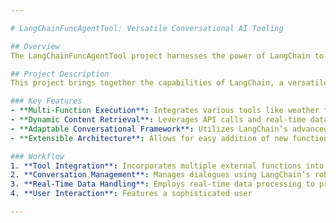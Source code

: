 ```yaml
---

# LangChainFuncAgentTool: Versatile Conversational AI Tooling

## Overview
The LangChainFuncAgentTool project harnesses the power of LangChain to develop a cutting-edge conversational agent capable of executing a wide range of functions, from fetching real-time data to processing complex queries. This tool aims to revolutionize interactions within digital platforms by integrating diverse functionalities into a single conversational interface.

## Project Description
This project brings together the capabilities of LangChain, a versatile library for building conversational agents, with the flexibility of custom tools to perform specific tasks. Whether retrieving weather updates, conducting Wikipedia searches, or executing user-defined functions, LangChainFuncAgentTool makes these interactions seamless and intuitive.

### Key Features
- **Multi-Function Execution**: Integrates various tools like weather forecasts, Wikipedia searches, and custom functions into the conversational flow.
- **Dynamic Content Retrieval**: Leverages API calls and real-time data fetching within the conversation, providing users with the most current information.
- **Adaptable Conversational Framework**: Utilizes LangChain’s advanced conversational models and templates to ensure natural and context-aware dialogues.
- **Extensible Architecture**: Allows for easy addition of new functionalities and customization of existing ones to meet specific user needs.

### Workflow
1. **Tool Integration**: Incorporates multiple external functions into the conversational agent, enabling it to handle diverse queries.
2. **Conversation Management**: Manages dialogues using LangChain’s robust conversational models, ensuring responses are contextually relevant and informative.
3. **Real-Time Data Handling**: Employs real-time data processing to provide accurate and timely responses, enhancing user experience.
4. **User Interaction**: Features a sophisticated user

---
```

